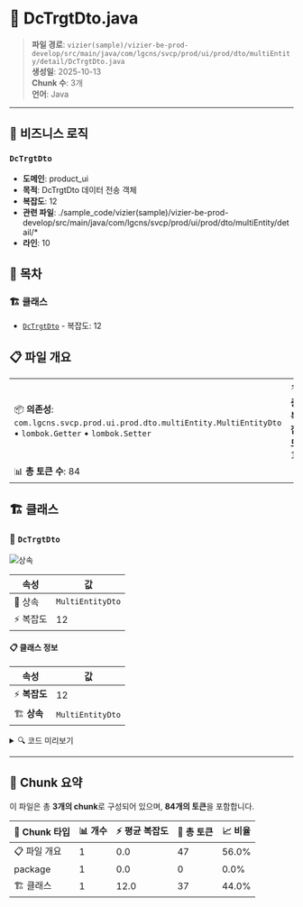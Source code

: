 # 📄 DcTrgtDto.java

> **파일 경로**: `vizier(sample)/vizier-be-prod-develop/src/main/java/com/lgcns/svcp/prod/ui/prod/dto/multiEntity/detail/DcTrgtDto.java`  
> **생성일**: 2025-10-13  
> **Chunk 수**: 3개  
> **언어**: Java
---



## 💼 비즈니스 로직

### `DcTrgtDto`
- **도메인**: product_ui
- **목적**: DcTrgtDto 데이터 전송 객체
- **복잡도**: 12
- **관련 파일**: ./sample_code/vizier(sample)/vizier-be-prod-develop/src/main/java/com/lgcns/svcp/prod/ui/prod/dto/multiEntity/detail/*
- **라인**: 10


## 📑 목차

### 🏗️ 클래스
- [`DcTrgtDto`](#class-dctrgtdto) - 복잡도: 12

## 📋 파일 개요

| | |
|--|--|
| 📦 **의존성**: `com.lgcns.svcp.prod.ui.prod.dto.multiEntity.MultiEntityDto` • `lombok.Getter` • `lombok.Setter` | ⚡ **총 복잡도**: 12 |
| 📊 **총 토큰 수**: 84 |  |



## 🏗️ 클래스

### <a id="class-dctrgtdto"></a>🎯 `DcTrgtDto`

![상속](https://img.shields.io/badge/상속-1개-blue)

| 속성 | 값 |
|------|----|
| 🧬 상속 | `MultiEntityDto` |
| ⚡ 복잡도 | 12 |



#### 📋 클래스 정보

| 속성 | 값 |
|------|----|
| ⚡ **복잡도** | 12 || 📍 **라인 범위** | 10-10 |
| 🏗️ **상속** | `MultiEntityDto` || 🏷️ **태그** | `class, java` |

<details>
<summary>🔍 코드 미리보기</summary>

```java
public class DcTrgtDto extends MultiEntityDto {
	private String groupUuid;
	private String offerUuid;
	private String cpntUuid;
	private String rscUuid;
	private String chrgTypeCode;
	private String ovwCntn;
	private String groupName;
	private String offerName;
	private String cpntName;
	private String rscName;
}...
```

**Chunk 정보**
- 🆔 **ID**: `dc495a9ad414`
- 📍 **라인**: 10-10
- 📊 **토큰**: 37
- 🏷️ **태그**: `class, java`

</details>

---





## 🧩 Chunk 요약

이 파일은 총 **3개의 chunk**로 구성되어 있으며, **84개의 토큰**을 포함합니다.

| 🧩 Chunk 타입 | 📊 개수 | ⚡ 평균 복잡도 | 📝 총 토큰 | 📈 비율 |
|---------------|--------|-------------|----------|--------|
| 📋 파일 개요 | 1 | 0.0 | 47 | 56.0% |
| package | 1 | 0.0 | 0 | 0.0% |
| 🏗️ 클래스 | 1 | 12.0 | 37 | 44.0% |

